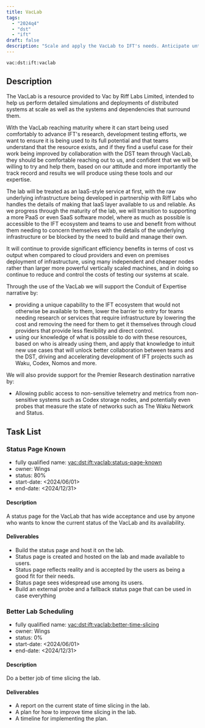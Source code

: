 ```yaml
---
title: VacLab
tags:
  - "2024q4"
  - "dst"
  - "ift"
draft: false
description: "Scale and apply the VacLab to IFT's needs. Anticipate untapped use cases and needs from other teams."
---
```


`vac:dst:ift:vaclab`

## Description

The VacLab is a resource provided to Vac by Riff Labs Limited, intended to help us perform detailed simulations and deployments of distributed systems at scale as well as the systems and dependencies that surround them.

With the VacLab reaching maturity where it can start being used comfortably to advance IFT's research, development testing efforts, we want to ensure it is being used to its full potential and that teams understand that the resource exists, and if they find a useful case for their work being improved by collaboration with the DST team through VacLab, they should be comfortable reaching out to us, and confident that we will be willing to try and help them, based on our attitude and more importantly the track record and results we will produce using these tools and our expertise.

The lab will be treated as an IaaS-style service at first, with the raw underlying infrastructure being developed in partnership with Riff Labs who handles the details of making that IaaS layer available to us and reliable. As we progress through the maturity of the lab, we will transition to supporting a more PaaS or even SaaS software model, where as much as possible is accessible to the IFT ecosystem and teams to use and benefit from without them needing to concern themselves with the details of the underlying infrastructure or be blocked by the need to build and manage their own.

It will continue to provide significant efficiency benefits in terms of cost vs output when compared to cloud providers and even on premises deployment of infrastructure, using many independent and cheaper nodes rather than larger more powerful vertically scaled machines, and in doing so continue to reduce and control the costs of testing our systems at scale.

Through the use of the VacLab we will support the Conduit of Expertise narrative by:
* providing a unique capability to the IFT ecosystem that would not otherwise be available to them, lower the barrier to entry for teams needing research or services that require infrastructure by lowering the cost and removing the need for them to get it themselves through cloud providers that provide less flexibility and direct control.
* using our knowledge of what is possible to do with these resources, based on who is already using them, and apply that knowledge to intuit new use cases that will unlock better collaboration between teams and the DST, driving and accelerating development of IFT projects such as Waku, Codex, Nomos and more.

We will also provide support for the Premier Research destination narrative by:
* Allowing public access to non-sensitive telemetry and metrics from non-sensitive systems such as Codex storage nodes, and potentially even probes that measure the state of networks such as The Waku Network and Status.

## Task List

### Status Page Known

* fully qualified name: <vac:dst:ift:vaclab:status-page-known>
* owner: Wings
* status: 80%
* start-date: <2024/06/01>
* end-date: <2024/12/31>

#### Description

A status page for the VacLab that has wide acceptance and use by anyone who wants to know the current status of the VacLab and its availability.

#### Deliverables
* Build the status page and host it on the lab.
* Status page is created and hosted on the lab and made available to users.
* Status page reflects reality and is accepted by the users as being a good fit for their needs.
* Status page sees widespread use among its users.
* Build an external probe and a fallback status page
  that can be used in case everything

### Better Lab Scheduling

* fully qualified name: <vac:dst:ift:vaclab:better-time-slicing>
* owner: Wings
* status: 0%
* start-date: <2024/06/01>
* end-date: <2024/12/31>

#### Description
Do a better job of time slicing the lab.

#### Deliverables
* A report on the current state of time slicing in the lab.
* A plan for how to improve time slicing in the lab.
* A timeline for implementing the plan.